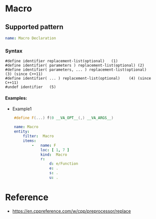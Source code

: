 # Macro

## Supported pattern
```yaml
name: Macro Declaration
```
### Syntax
```text
#define identifier replacement-list(optional)	(1)	
#define identifier( parameters ) replacement-list(optional)	(2)	
#define identifier( parameters, ... ) replacement-list(optional)	(3)	(since C++11)
#define identifier( ... ) replacement-list(optional)	(4)	(since C++11)
#undef identifier	(5)	
```


#### Examples: 

- Example1
```cpp
    #define F(...) f(0 __VA_OPT__(,) __VA_ARGS__)
```

```yaml
    name: Macro
    entity:
        filter:  Macro
        items:
            -   name: F
                loc: [ 1, 7 ]
                kind:  Macro
                r:
                    d: e/Function
                    e: .
                    s: .
                    u: .
```


# Reference
- https://en.cppreference.com/w/cpp/preprocessor/replace